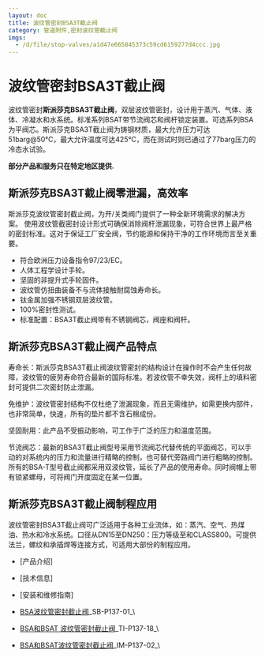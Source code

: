 ```yaml
---
layout: doc
title: 波纹管密封BSA3T截止阀
category: 管道附件,密封波纹管截止阀
imgs:
  - /d/file/stop-valves/a1d47e665845373c59cd6159277d4ccc.jpg
---
```


# 波纹管密封BSA3T截止阀

波纹管密封**斯派莎克BSA3T截止阀**，双层波纹管密封，设计用于蒸汽、气体、液体、冷凝水和水系统。标准系列BSAT带节流阀芯和阀杆锁定装置。可选系列BSA为平阀芯。斯派莎克BSA3T截止阀为铸钢材质，最大允许压力可达51barg@50℃，最大允许温度可达425℃，而在测试时则已通过了77barg压力的冷态水试验。

**部分产品和服务只在特定地区提供.**

## 斯派莎克BSA3T截止阀零泄漏，高效率

斯派莎克波纹管密封截止阀，为开/关类阀门提供了一种全新环境需求的解决方案。 使用波纹管截密封设计形式可确保消除阀杆泄漏现象，可符合世界上最严格的密封标准。这对于保证工厂安全阀，节约能源和保持干净的工作环境而言至关重要。

- 符合欧洲压力设备指令97/23/EC。
- 人体工程学设计手轮。
- 坚固的非提升式手轮固件。
- 波纹管仿扭曲装备不与流体接触耐腐蚀寿命长。
- 钛金属加强不锈钢双层波纹管。
- 100%密封性测试。
- 标准配置：BSA3T截止阀带有不锈钢阀芯，阀座和阀杆。

## 斯派莎克BSA3T截止阀产品特点

寿命长：斯派莎克BSA3T截止阀波纹管密封的结构设计在操作时不会产生任何故障，波纹管的疲劳寿命符合最新的国际标准。若波纹管不幸失效，阀杆上的填料密封可提供二次密封防止泄漏。

免维护：波纹管密封结构不仅杜绝了泄漏现象，而且无需维护。如需更换内部件，也非常简单，快速，所有的垫片都不含石棉成份。

坚固耐用：此产品不受振动影响，可工作于广泛的压力和温度范围。

节流阀芯：最新的BSA3T截止阀型号采用节流阀芯代替传统的平面阀芯，可以手动的对系统内的压力和流量进行精略的控制，也可替代旁路阀门进行粗略的控制。所有的BSA-T型号截止阀都采用双波纹管，延长了产品的使用寿命。同时阀帽上带有锁紧螺母，可将阀门开度固定在某一位置。

## 斯派莎克BSA3T截止阀制程应用

波纹管密封BSA3T截止阀可广泛适用于各种工业流体，如：蒸汽、空气、热煤油、热水和冷水系统。口径从DN15至DN250：压力等级至和CLASS800。可提供法兰，螺纹和承插焊等连接方式，可适用大部份的制程应用。

- [产品介绍]
- [技术信息]
- [安装和维修指南]

- [BSA波纹管密封截止阀](https://assets.spiraxvalve.com/pdf/SB-P137-01-BSA波纹管密封截止阀.pdf)\_SB-P137-01\_\

- [BSA和BSAT 波纹管密封截止阀](https://assets.spiraxvalve.com/pdf/TI-P137-18-BSA和BSAT%20波纹管密封截止阀.pdf)\_TI-P137-18\_\

- [BSA和BSAT波纹管密封截止阀](https://assets.spiraxvalve.com/pdf/IM-P137-02-BSA和BSAT波纹管密封截止阀.pdf)\_IM-P137-02\_\
